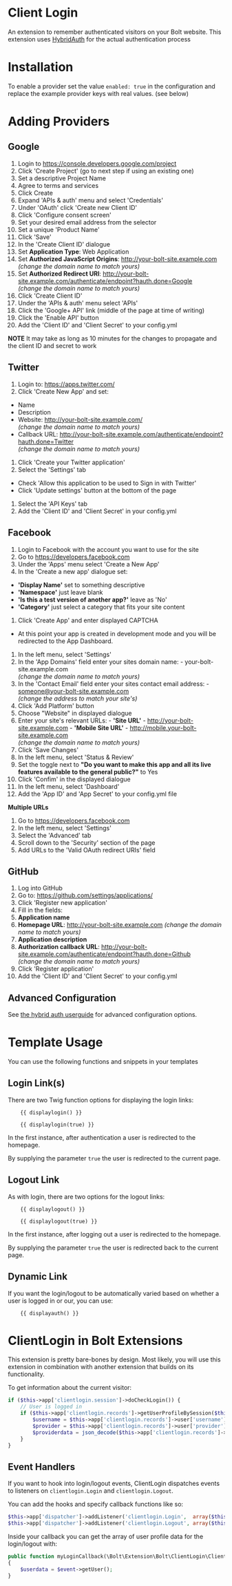 Client Login
============

An extension to remember authenticated visitors on your Bolt website. This extension uses 
<a href="http://hybridauth.sourceforge.net" target="_blank">HybridAuth</a> for the actual authentication process

Installation
============

To enable a provider set the value `enabled: true` in the configuration and 
replace the example provider keys with real values. (see below)


Adding Providers
================

Google
------
1. Login to https://console.developers.google.com/project
1. Click 'Create Project' (go to next step if using an existing one)
  1. Set a descriptive Project Name
  1. Agree to terms and services
  1. Click Create
1. Expand 'APIs & auth' menu and select 'Credentials'
  1. Under 'OAuth' click 'Create new Client ID'
  1. Click 'Configure consent screen'
  1. Set your desired email address from the selector
  1. Set a unique 'Product Name'
  1. Click 'Save'
1. In the 'Create Client ID' dialogue
  1. Set **Application Type**: Web Application
  1. Set **Authorized JavaScript Origins**: http://your-bolt-site.example.com  
    *(change the domain name to match yours)*
  1. Set **Authorized Redirect URI**: http://your-bolt-site.example.com/authenticate/endpoint?hauth.done=Google  
    *(change the domain name to match yours)*
  1. Click 'Create Client ID'
1. Under the 'APIs & auth' menu select 'APIs'
  1. Click the 'Google+ API' link (middle of the page at time of writing)
  1. Click the 'Enable API' button
1. Add the 'Client ID' and 'Client Secret' to your config.yml

**NOTE** It may take as long as 10 minutes for the changes to propagate and the client ID and secret to work

Twitter
-------
1. Login to: https://apps.twitter.com/
1. Click 'Create New App' and set:
  - Name
  - Description
  - Website: http://your-bolt-site.example.com/  
  *(change the domain name to match yours)*
  - Callback URL: http://your-bolt-site.example.com/authenticate/endpoint?hauth.done=Twitter  
  *(change the domain name to match yours)*
1. Click 'Create your Twitter application'
1. Select the 'Settings' tab
  - Check 'Allow this application to be used to Sign in with Twitter'
  - Click 'Update settings' button at the bottom of the page
1. Select the 'API Keys' tab
1. Add the 'Client ID' and 'Client Secret' in your config.yml

Facebook
--------
1. Login to Facebook with the account you want to use for the site
1. Go to https://developers.facebook.com
1. Under the 'Apps' menu select 'Create a New App'
1. In the 'Create a new app' dialogue set:
  - **'Display Name'** set to something descriptive
  - **'Namespace'** just leave blank
  - **'Is this a test version of another app?'** leave as 'No'
  - **'Category'** just select a category that fits your site content
1. Click 'Create App' and enter displayed CAPTCHA
  - At this point your app is created in development mode and you will be redirected to the App Dashboard.
1. In the left menu, select 'Settings'
  1. In the 'App Domains' field enter your sites domain name:
    - your-bolt-site.example.com  
    *(change the domain name to match yours)*
  1. In the 'Contact Email' field enter your sites contact email address:
    - someone@your-bolt-site.example.com  
    *(change the address to match your site's)*
  1. Click 'Add Platform' button
  1. Choose "Website" in displayed dialogue
  1. Enter your site's relevant URLs:
    - **'Site URL'** - http://your-bolt-site.example.com
    - **'Mobile Site URL'** - http://mobile.your-bolt-site.example.com  
    *(change the domain name to match yours)*
  1. Click 'Save Changes'
1. In the left menu, select 'Status & Review'
  1. Set the toggle next to **"Do you want to make this app and all its live features available to the general public?"** to Yes
  1. Click 'Confim' in the displayed dialogue
1. In the left menu, select 'Dashboard'
1. Add the 'App ID' and 'App Secret' to your config.yml file


**Multiple URLs**
1. Go to https://developers.facebook.com
1. In the left menu, select 'Settings'
1. Select the 'Advanced' tab
1. Scroll down to the 'Security' section of the page
1. Add URLs to the 'Valid OAuth redirect URIs' field

GitHub
------
1. Log into GitHub
1. Go to: https://github.com/settings/applications/
1. Click 'Register new application'
1. Fill in the fields:
  1. **Application name**
  1. **Homepage URL**: http://your-bolt-site.example.com
  *(change the domain name to match yours)*
  1. **Application description**
  1. **Authorization callback URL**: http://your-bolt-site.example.com/authenticate/endpoint?hauth.done=Github  
  *(change the domain name to match yours)*
1. Click 'Register application'
1. Add the 'Client ID' and 'Client Secret' to your config.yml

Advanced Configuration
----------------------

See <a href="http://hybridauth.sourceforge.net/userguide.html" target="_blank">
the hybrid auth userguide</a> for advanced configuration options.

Template Usage
==============

You can use the following functions and snippets in your templates


Login Link(s)
-------------

There are two Twig function options for displaying the login links:

```
    {{ displaylogin() }}
```

``` 
    {{ displaylogin(true) }}
```
    
In the first instance, after authentication a user is redirected to the homepage.

By supplying the parameter `true` the user is redirected to the current page.

Logout Link
-----------

As with login, there are two options for the logout links:

```
    {{ displaylogout() }}
```

```
    {{ displaylogout(true) }}
```

In the first instance, after logging out a user is redirected to the homepage.

By supplying the parameter `true` the user is redirected back to the current page.

Dynamic Link
------------

If you want the login/logout to be automatically varied based on whether a user
is logged in or our, you can use:

```
    {{ displayauth() }}
```

ClientLogin in Bolt Extensions
==============================

This extension is pretty bare-bones by design. Most likely, you will use this 
extension in combination with another extension that builds on its functionality. 

To get information about the current visitor:

```php
if ($this->app['clientlogin.session']->doCheckLogin()) {
    // User is logged in
    if ($this->app['clientlogin.records']->getUserProfileBySession($this->app['clientlogin.session']->token)) {
        $username = $this->app['clientlogin.records']->user['username'];
        $provider = $this->app['clientlogin.records']->user['provider'];
        $providerdata = json_decode($this->app['clientlogin.records']->user['providerdata']);
    }
}
```

Event Handlers
--------------

If you want to hook into login/logout events, ClientLogin dispatches events to 
listeners on `clientlogin.Login` and `clientlogin.Logout`.

You can add the hooks and specify callback functions like so: 

```php
$this->app['dispatcher']->addListener('clientlogin.Login',  array($this, 'myLoginCallback'));
$this->app['dispatcher']->addListener('clientlogin.Logout', array($this, 'myLogoutCallback'));
```

Inside your callback you can get the array of user profile data for the login/logout
with:

```php
public function myLoginCallback(\Bolt\Extension\Bolt\ClientLogin\ClientLoginEvent $event)
{ 
    $userdata = $event->getUser();
}
```
